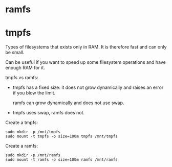 # ramfs

# tmpfs

Types of filesystems that exists only in RAM. It is therefore fast and can only be small.

Can be useful if you want to speed up some filesystem operations and have enough RAM for it.

tmpfs vs ramfs:

-   tmpfs has a fixed size: it does not grow dynamically and raises an error if you blow the limit.

    ramfs can grow dynamically and does not use swap.

-   tmpfs uses swap, ramfs does not.

Create a tmpfs:

    sudo mkdir -p /mnt/tmpfs
    sudo mount -t tmpfs -o size=100m tmpfs /mnt/tmpfs

Create a ramfs:

    sudo mkdir -p /mnt/ramfs
    sudo mount -t ramfs -o size=100m ramfs /mnt/ramfs
